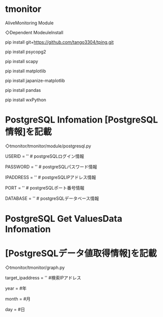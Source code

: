 # tmonitor
AliveMonitoring Module

◇Dependent ModeuleInstall

pip install git+https://github.com/tango3304/tping.git

pip install psycopg2

pip install scapy

pip install matplotlib

pip install japanize-matplotlib

pip install pandas

pip install wxPython

# PostgreSQL Infomation [PostgreSQL情報]を記載

◇tmonitor/tmonitor/module/postgresql.py

  USERID = ''		# postgreSQLログイン情報

  PASSWORD = ''	# postgreSQLパスワード情報

  IPADDRESS = ''	# postgreSQLIPアドレス情報

  PORT = ''		# postgreSQLポート番号情報

  DATABASE = ''	# postgreSQLデータベース情報

# PostgreSQL Get ValuesData Infomation

# [PostgreSQLデータ値取得情報]を記載

◇tmonitor/tmonitor/graph.py

  target_ipaddress = '' #検索IPアドレス

  year = #年

  month = #月

  day = #日
